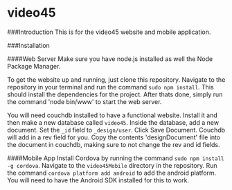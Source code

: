 # video45

###Introduction
This is for the video45 website and mobile application.

###Installation

####Web Server
Make sure you have node.js installed as well the Node Package Manager.

To get the website up and running, just clone this repository. Navigate to the repository in your terminal and run the command `sudo npm install`. This should install the dependencies for the project. After thats done, simply run the command 'node bin/www' to start the web server.

You will need couchdb installed to have a functional website. Install it and then make a new database called `video45`. Inside the database, add a new document. Set the `_id` field to `_design/user`. Click Save Document. Couchdb will add in a rev field for you. Copy the contents 'designDocument' file into the document in couchdb, making sure to not change the rev and id fields.

####Mobile App
Install Cordova by running the command `sudo npm install -g cordova`. Navigate to the `video45Mobile` directory in the repository. Run the command `cordova platform add android` to add the android platform. You will need to have the Android SDK installed for this to work.
